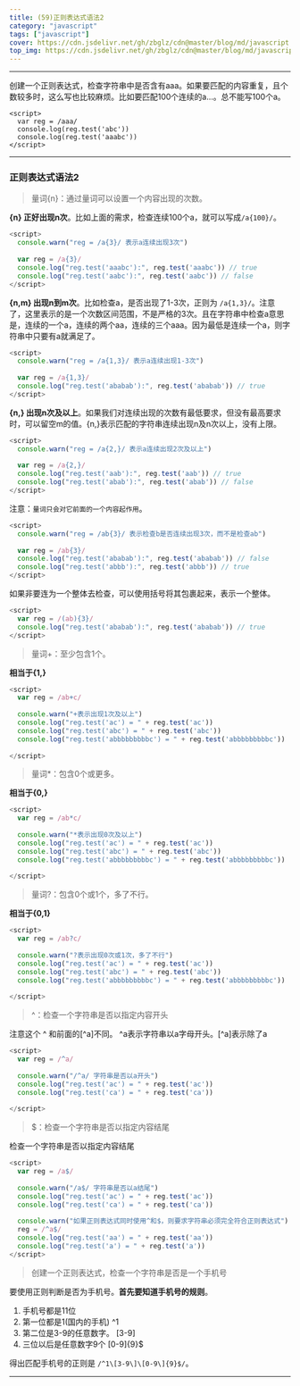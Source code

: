 ```yaml
---
title: (59)正则表达式语法2
category: "javascript"
tags: ["javascript"]
cover: https://cdn.jsdelivr.net/gh/zbglz/cdn@master/blog/md/javascript.svg
top_img: https://cdn.jsdelivr.net/gh/zbglz/cdn@master/blog/md/javascript.svg
---
```


***

创建一个正则表达式，检查字符串中是否含有aaa。如果要匹配的内容重复，且个数较多时，这么写也比较麻烦。比如要匹配100个连续的a...。总不能写100个a。

    <script>
      var reg = /aaa/
      console.log(reg.test('abc'))
      console.log(reg.test('aaabc'))
    </script>

***

### 正则表达式语法2

> 量词{n}：通过量词可以设置一个内容出现的次数。

**{n} 正好出现n次**。比如上面的需求，检查连续100个a，就可以写成`/a{100}/`。

```js js
<script>
  console.warn("reg = /a{3}/ 表示a连续出现3次")
  
  var reg = /a{3}/
  console.log("reg.test('aaabc'):", reg.test('aaabc')) // true
  console.log("reg.test('aabc'):", reg.test('aabc')) // false
</script>
```

**{n,m} 出现n到m次**。比如检查a，是否出现了1-3次，正则为 `/a{1,3}/`。注意了，这里表示的是一个次数区间范围，不是严格的3次。且在字符串中检查a意思是，连续的一个a，连续的两个aa，连续的三个aaa。因为最低是连续一个a，则字符串中只要有a就满足了。


```js js
<script>
  console.warn("reg = /a{1,3}/ 表示a连续出现1-3次")
  
  var reg = /a{1,3}/
  console.log("reg.test('ababab'):", reg.test('ababab')) // true
</script>
```



**{n,} 出现n次及以上**。如果我们对连续出现的次数有最低要求，但没有最高要求时，可以留空m的值。{n,}表示匹配的字符串连续出现n及n次以上，没有上限。


```js js
<script>
  console.warn("reg = /a{2,}/ 表示a连续出现2次及以上")
  
  var reg = /a{2,}/
  console.log("reg.test('aab'):", reg.test('aab')) // true
  console.log("reg.test('abab'):", reg.test('abab')) // false
</script>
```



注意：`量词只会对它前面的一个内容起作用`。


```js js
<script>
  console.warn("reg = /ab{3}/ 表示检查b是否连续出现3次，而不是检查ab")
  
  var reg = /ab{3}/
  console.log("reg.test('ababab'):", reg.test('ababab')) // false
  console.log("reg.test('abbb'):", reg.test('abbb')) // true
</script>
```


如果非要连为一个整体去检查，可以使用括号将其包裹起来，表示一个整体。

```js js
<script>
  var reg = /(ab){3}/
  console.log("reg.test('ababab'):", reg.test('ababab')) // true
</script>
```


> 量词+：至少包含1个。

**相当于{1,}**

```js js
<script>
  var reg = /ab+c/
  
  console.warn("+表示出现1次及以上")
  console.log("reg.test('ac') = " + reg.test('ac'))
  console.log("reg.test('abc') = " + reg.test('abc'))
  console.log("reg.test('abbbbbbbbbc') = " + reg.test('abbbbbbbbbc'))
  
</script>
```



> 量词*：包含0个或更多。

**相当于{0,}**

```js js
<script>
  var reg = /ab*c/
  
  console.warn("*表示出现0次及以上")
  console.log("reg.test('ac') = " + reg.test('ac'))
  console.log("reg.test('abc') = " + reg.test('abc'))
  console.log("reg.test('abbbbbbbbbc') = " + reg.test('abbbbbbbbbc'))
  
</script>
```



> 量词?：包含0个或1个，多了不行。

**相当于{0,1}**

```js js
<script>
  var reg = /ab?c/
  
  console.warn("?表示出现0次或1次，多了不行")
  console.log("reg.test('ac') = " + reg.test('ac'))
  console.log("reg.test('abc') = " + reg.test('abc'))
  console.log("reg.test('abbbbbbbbbc') = " + reg.test('abbbbbbbbbc'))
  
</script>
```



> ^：检查一个字符串是否以指定内容开头

注意这个 ^ 和前面的\[^a\]不同。 ^a表示字符串以a字母开头。\[^a\]表示除了a

```js js
<script>
  var reg = /^a/
  
  console.warn("/^a/ 字符串是否以a开头")
  console.log("reg.test('ac') = " + reg.test('ac'))
  console.log("reg.test('ca') = " + reg.test('ca'))
  
</script>
```



> $：检查一个字符串是否以指定内容结尾

检查一个字符串是否以指定内容结尾

```js js
<script>
  var reg = /a$/
  
  console.warn("/a$/ 字符串是否以a结尾")
  console.log("reg.test('ac') = " + reg.test('ac'))
  console.log("reg.test('ca') = " + reg.test('ca'))
  
  console.warn("如果正则表达式同时使用^和$，则要求字符串必须完全符合正则表达式")
  reg = /^a$/
  console.log("reg.test('aa') = " + reg.test('aa'))
  console.log("reg.test('a') = " + reg.test('a'))
</script>
```



> 创建一个正则表达式，检查一个字符串是否是一个手机号

要使用正则判断是否为手机号。**首先要知道手机号的规则**。
1. 手机号都是11位
2. 第一位都是1(国内的手机)  ^1
3. 第二位是3-9的任意数字。  [3-9]
4. 三位以后是任意数字9个 [0-9]{9}$

得出匹配手机号的正则是 `/^1\[3-9\]\[0-9\]{9}$/`。


***